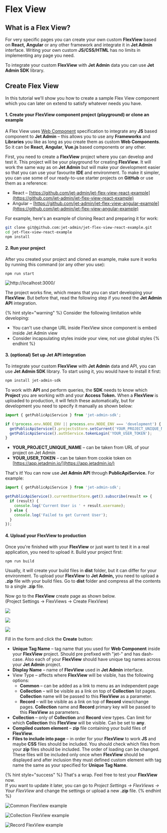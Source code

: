 # Flex View

## What is a Flex View?

For very specific pages you can create your own custom **FlexView** based on **React,** **Angular** or any other framework and integrate it in **Jet Admin** interface. Writing your own custom **JS/CSS/HTML** has no limits in implementing any page you need.

To integrate your custom **FlexView** with **Jet Admin** data you can use **Jet Admin SDK** library.

## Create Flex View

In this tutorial we'll show you how to create a sample Flex View component which you can later on extend to satisfy whatever needs you have.

#### 1. Create your FlexView component project \(playground\) or clone an example

A Flex View uses [Web Component](https://www.webcomponents.org/introduction) specification to integrate any **JS** based component to **Jet Admin** – this allows you to use any **Frameworks** and **Libraries** you like as long as you create them as custom **Web Components**. So it can be **React**, **Angular**, **Vue.js** based components or any other.

First, you need to create a **FlexView** project where you can develop and test it. This project will be your playground for creating **FlexView**. It will work the same way as on **Jet Admin** but will make your development easier so that you can use your favourite **IDE** and environment. To make it simpler, you can use some of our ready-to-use starter projects on **GitHub** or use them as a reference:

* React – [https://github.com/jet-admin/jet-flex-view-react-example](https://github.com/jet-admin/jet-flex-view-react-example)
* Angular – [https://github.com/jet-admin/jet-flex-view-angular-example](https://github.com/jet-admin/jet-flex-view-angular-example)

For example, here's an example of cloning React and preparing it for work:

```bash
git clone git@github.com:jet-admin/jet-flex-view-react-example.git
cd jet-flex-view-react-example
npm install
```

#### 2. Run your project

After you created your project and cloned an example, make sure it works by running this command \(or any other you use\):

```text
npm run start
```

![http://localhost:3000/](../../.gitbook/assets/image%20%2811%29.png)

The project works fine, which means that you can start developing your **FlexView**. But before that, read the following step if you need the **Jet Admin API** integration.

{% hint style="warning" %}
Consider the following limitation while developing:

* You can't use change URL inside FlexView since component is embed inside Jet Admin view
* Consider incapsulating styles inside your view, not use global styles
{% endhint %}

#### 3. \(optional\) Set up Jet API integration

To integrate your custom **FlexView** with **Jet Admin** data and API, you can use **Jet Admin SDK** library. To start using it, you would have to install it first:

```bash
npm install jet-admin-sdk
```

To work with **API** and perform queries, the **SDK** needs to know which **Project** you are working with and your **Access Token.** When a **FlexView** is uploaded to production, it will fetch these automatically, but for development you need to specify it manually as shown below:

```javascript
import { getPublicApiService } from 'jet-admin-sdk';

if (!process.env.NODE_ENV || process.env.NODE_ENV === 'development') {
  getPublicApiService().projectsStore.setCurrent('YOUR_PROJECT_UNIQUE_NAME');
  getPublicApiService().authService.tokenLogin('YOUR_USER_TOKEN');
}
```

* **YOUR\_PROJECT\_UNIQUE\_NAME** – can be taken from URL of your project on Jet Admin
* **YOUR\_USER\_TOKEN** – can be taken from cookie token on [https://app.jetadmin.io/](https://app.jetadmin.io/)

That's it! You can now use **Jet Admin API** through **PublicApiService.** For example:

```typescript
import { getPublicApiService } from 'jet-admin-sdk';

getPublicApiService().currentUserStore.get().subscribe(result => {
  if (result) {
    console.log('Current User is ' + result.username);
  } else {
    console.log('Failed to get Current User');
  }
});
```

####  4. Upload your FlexView to production

Once you're finished with your **FlexView** or just want to test it in a real application, you need to upload it. Build your project first:

```bash
npm run build
```

Usually, it will create your build files in **dist** folder, but it can differ for your environment. To upload your **FlexView** to **Jet Admin,** you need to upload a **.zip** file with your build files. Go to **dist** folder and compress all the contents to a single **.zip** file.

Now go to the **FlexView** create page as shown below.  
\(Project Settings → FlexViews → Create FlexView\)

![](../../.gitbook/assets/image%20%28158%29.png)

![](../../.gitbook/assets/image%20%28178%29.png)

![](../../.gitbook/assets/image%20%28133%29.png)

Fill in the form and click the **Create** button:

* **Unique Tag Name** – tag name that you used for **Web Component** inside your **FlexView** project. Should pre prefixed with "jet-" and has dash-case. Also each of your **FlexView** should have unique tag names across your **Jet Admin** project.
* **Display Name** – name of **FlevView** used in **Jet Admin** interface.
* View Type – affects where **FlexView** will be visible, has the following options:
  * **Common** – can be added as a link to menu as an independent page
  * **Collection** – will be visible as a link on top of **Collection** list pages. **Collection** name will be passed to this **FlexView** as a parameter.
  * **Record** – will be visible as a link on top of **Record** view/change pages. **Collection** name and **Record** primary key will be passed to this **FlexView** as parameters.
* **Collection** – only of **Collection** and **Record** view types. Can limit for which **Collection** this **FlexView** will be visible. Can be set to **any**.
* **Compiled custom element** – **zip** file containing your build files of **FlexView**.
* **Files to include into page** – in order for your **FlexView** to work **JS** and maybe **CSS** files should be included. You should check which files from your **zip** files should be included. The order of loading can be changed. These files will be included only once when **FlexView** should be displayed and after inclusion they must defined custom element with tag name the same as your specified for **Unique Tag Name**.

{% hint style="success" %}
That's a wrap. Feel free to test your **FlexView** now.  
If you want to update it later, you can go to _Project Settings → FlexViews → Your FlexView_ and change the settings or upload a new **.zip** file.
{% endhint %}

![Common FlexView example](../../.gitbook/assets/image%20%28218%29.png)

![Collection FlexView example](../../.gitbook/assets/image%20%2827%29.png)

![Record FlexView example](../../.gitbook/assets/image%20%28210%29.png)



